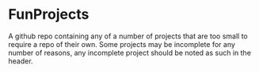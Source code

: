 # FunProjects
A github repo containing any of a number of projects that are too small to require a repo of their own. 
Some projects may be incomplete for any number of reasons, any incomplete project should be noted as such in the header.
